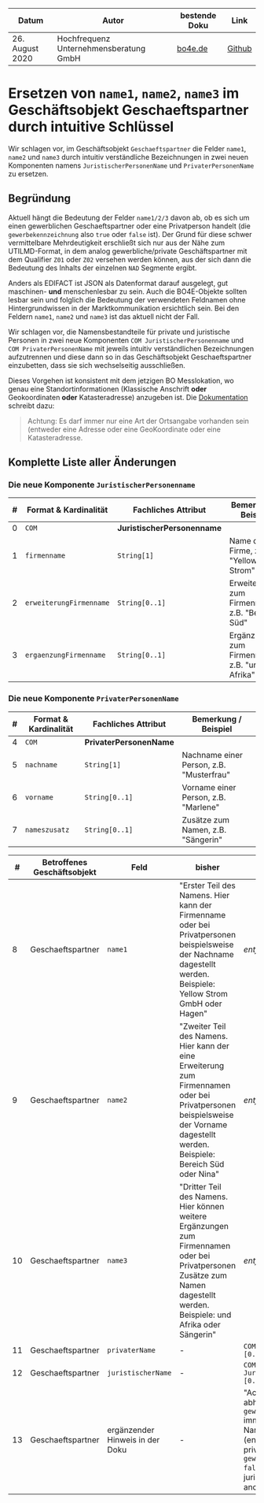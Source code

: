|**Datum**|**Autor**|**bestende Doku**|**Link**|
|---------|---------|-----------------|--------|
|26. August 2020|Hochfrequenz Unternehmensberatung GmbH|[bo4e.de](https://www.bo4e.de/dokumentation/geschaeftsobjekte/bo-geschaftspartner)|[Github](https://github.com/Hochfrequenz/bo4e-modification-proposals/blob/master/markdown/geschaeftspartner_name123.md)|

# Ersetzen von `name1`, `name2`, `name3` im Geschäftsobjekt Geschaeftspartner durch intuitive Schlüssel
Wir schlagen vor, im Geschäftsobjekt `Geschaeftspartner` die Felder `name1`, `name2` und `name3` durch intuitiv verständliche Bezeichnungen in zwei neuen Komponenten namens `JuristischerPersonenName` und `PrivaterPersonenName` zu ersetzen.
 
## Begründung
Aktuell hängt die Bedeutung der Felder `name1/2/3` davon ab, ob es sich um einen gewerblichen Geschaeftspartner oder eine Privatperson handelt (die `gewerbekennzeichnung` also `true` oder `false` ist). Der Grund für diese schwer vermittelbare Mehrdeutigkeit erschließt sich nur aus der Nähe zum UTILMD-Format, in dem analog gewerbliche/private Geschäftspartner mit dem Qualifier `Z01` oder `Z02` versehen werden können, aus der sich dann die Bedeutung des Inhalts der einzelnen `NAD` Segmente ergibt.

Anders als EDIFACT ist JSON als Datenformat darauf ausgelegt, gut maschinen- **und** menschenlesbar zu sein. Auch die BO4E-Objekte sollten lesbar sein und folglich die Bedeutung der verwendeten Feldnamen ohne Hintergrundwissen in der Marktkommunikation ersichtlich sein. Bei den Feldern `name1`, `name2` und `name3` ist das aktuell nicht der Fall.

Wir schlagen vor, die Namensbestandteile für private und juristische Personen in zwei neue Komponenten `COM JuristischerPersonenname` und `COM PrivaterPersonenName` mit jeweils intuitiv verständlichen Bezeichnungen aufzutrennen und diese dann so in das Geschäftsobjekt Geschaeftspartner einzubetten, dass sie sich wechselseitig ausschließen. 

Dieses Vorgehen ist konsistent mit dem jetzigen BO Messlokation, wo genau eine Standortinformationen (Klassische Anschrift **oder** Geokoordinaten **oder** Katasteradresse) anzugeben ist. Die [Dokumentation](https://www.bo4e.de/dokumentation/geschaeftsobjekte/bo-messlokation) schreibt dazu:

> Achtung: Es darf immer nur eine Art der Ortsangabe vorhanden sein (entweder eine Adresse oder eine GeoKoordinate oder eine Katasteradresse.


## Komplette Liste aller Änderungen

### Die neue Komponente `JuristischerPersonenname`
|**\#**|**Format & Kardinalität**|**Fachliches Attribut**|**Bemerkung / Beispiel**|
|------|-------------------------|-----------------------|------------------------|
|0|`COM`|**JuristischerPersonenname**|
|1|`firmenname`|`String[1]`| Name der Firme, z.B. "Yellow Strom"|
|2|`erweiterungFirmenname`|`String[0..1]`| Erweiterung zum Firmennamen, z.B. "Bereich Süd"|
|3|`ergaenzungFirmenname`|`String[0..1]`| Ergänzungen zum Firmennamen, z.B. "und Afrika"|

### Die neue Komponente `PrivaterPersonenName`
|**\#**|**Format & Kardinalität**|**Fachliches Attribut**|**Bemerkung / Beispiel**|
|------|-------------------------|-----------------------|------------------------|
|4|`COM`|**PrivaterPersonenName**|
|5|`nachname`|`String[1]`| Nachname einer Person, z.B. "Musterfrau"|
|6|`vorname`|`String[0..1]`| Vorname einer Person, z.B. "Marlene"|
|7|`nameszusatz`|`String[0..1]`| Zusätze zum Namen, z.B. "Sängerin"|

|**\#**|**Betroffenes Geschäftsobjekt**|**Feld**|**bisher**|**neu**|
|------|-------------------------------|--------|----------|-----------|
|8| Geschaeftspartner | `name1` | "Erster Teil des Namens. Hier kann der Firmenname oder bei Privatpersonen beispielsweise der Nachname dagestellt werden. Beispiele: Yellow Strom GmbH oder Hagen" | _entfällt_ |
|9| Geschaeftspartner | `name2` | "Zweiter Teil des Namens. Hier kann der eine Erweiterung zum Firmennamen oder bei Privatpersonen beispielsweise der Vorname dagestellt werden. Beispiele: Bereich Süd oder Nina" | _entfällt_ |
|10| Geschaeftspartner | `name3` | "Dritter Teil des Namens. Hier können weitere Ergänzungen zum Firmennamen oder bei Privatpersonen Zusätze zum Namen dagestellt werden. Beispiele: und Afrika oder Sängerin" | _entfällt_ |
|11| Geschaeftspartner | `privaterName` | - | `COM PrivaterPersonenName [0..1]` |
|12| Geschaeftspartner | `juristischerName` | - | `COM JuristischerPersonenName [0..1]` |
|13| Geschaeftspartner | ergänzender Hinweis in der Doku | - | "Achtung: Es darf abhängig von der `gewerbekennzeichnung` immer nur eine Art des Namens vorhanden sein (entweder ein privaterName falls `gewerbekennzeichnung` `false` ist oder oder ein juristischerName andernfalls)." |